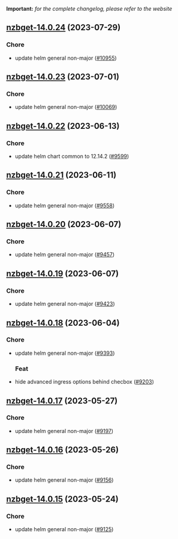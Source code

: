 **Important:**
*for the complete changelog, please refer to the website*




## [nzbget-14.0.24](https://github.com/truecharts/charts/compare/nzbget-14.0.23...nzbget-14.0.24) (2023-07-29)

### Chore

- update helm general non-major ([#10955](https://github.com/truecharts/charts/issues/10955))
  
  


## [nzbget-14.0.23](https://github.com/truecharts/charts/compare/nzbget-14.0.22...nzbget-14.0.23) (2023-07-01)

### Chore

- update helm general non-major ([#10069](https://github.com/truecharts/charts/issues/10069))
  
  


## [nzbget-14.0.22](https://github.com/truecharts/charts/compare/nzbget-14.0.21...nzbget-14.0.22) (2023-06-13)

### Chore

- update helm chart common to 12.14.2 ([#9599](https://github.com/truecharts/charts/issues/9599))
  
  


## [nzbget-14.0.21](https://github.com/truecharts/charts/compare/nzbget-14.0.20...nzbget-14.0.21) (2023-06-11)

### Chore

- update helm general non-major ([#9558](https://github.com/truecharts/charts/issues/9558))
  
  


## [nzbget-14.0.20](https://github.com/truecharts/charts/compare/nzbget-14.0.19...nzbget-14.0.20) (2023-06-07)

### Chore

- update helm general non-major ([#9457](https://github.com/truecharts/charts/issues/9457))
  
  


## [nzbget-14.0.19](https://github.com/truecharts/charts/compare/nzbget-14.0.18...nzbget-14.0.19) (2023-06-07)

### Chore

- update helm general non-major ([#9423](https://github.com/truecharts/charts/issues/9423))
  
  


## [nzbget-14.0.18](https://github.com/truecharts/charts/compare/nzbget-14.0.17...nzbget-14.0.18) (2023-06-04)

### Chore

- update helm general non-major ([#9393](https://github.com/truecharts/charts/issues/9393))
  
  ### Feat

- hide advanced ingress options behind checbox ([#9203](https://github.com/truecharts/charts/issues/9203))
  
  


## [nzbget-14.0.17](https://github.com/truecharts/charts/compare/nzbget-14.0.16...nzbget-14.0.17) (2023-05-27)

### Chore

- update helm general non-major ([#9197](https://github.com/truecharts/charts/issues/9197))
  
  


## [nzbget-14.0.16](https://github.com/truecharts/charts/compare/nzbget-14.0.15...nzbget-14.0.16) (2023-05-26)

### Chore

- update helm general non-major ([#9156](https://github.com/truecharts/charts/issues/9156))
  
  


## [nzbget-14.0.15](https://github.com/truecharts/charts/compare/nzbget-14.0.14...nzbget-14.0.15) (2023-05-24)

### Chore

- update helm general non-major ([#9125](https://github.com/truecharts/charts/issues/9125))
  
  

